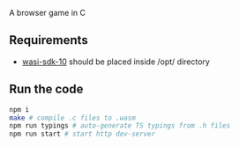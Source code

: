 A browser game in C

## Requirements

- [wasi-sdk-10](https://github.com/WebAssembly/wasi-sdk/releases/tag/wasi-sdk-10) should be placed inside /opt/ directory

## Run the code

```sh
npm i
make # compile .c files to .wasm
npm run typings # auto-generate TS typings from .h files
npm run start # start http dev-server
```
